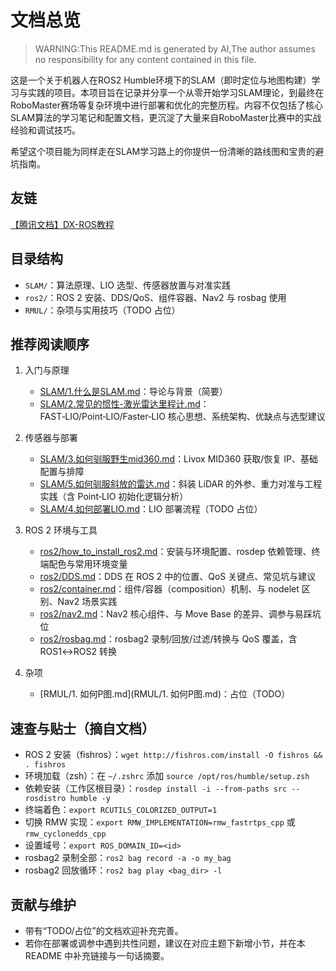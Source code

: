 # 文档总览

> WARNING:This README.md is generated by AI,The author assumes no responsibility for any content contained in this file.

这是一个关于机器人在ROS2 Humble环境下的SLAM（即时定位与地图构建）学习与实践的项目。本项目旨在记录并分享一个从零开始学习SLAM理论，到最终在RoboMaster赛场等复杂环境中进行部署和优化的完整历程。内容不仅包括了核心SLAM算法的学习笔记和配置文档，更沉淀了大量来自RoboMaster比赛中的实战经验和调试技巧。

希望这个项目能为同样走在SLAM学习路上的你提供一份清晰的路线图和宝贵的避坑指南。

## 友链

[【腾讯文档】DX-ROS教程](https://docs.qq.com/markdown/DR0dTc2NmUEZSTERF)



## 目录结构

- `SLAM/`：算法原理、LIO 选型、传感器放置与对准实践
- `ros2/`：ROS 2 安装、DDS/QoS、组件容器、Nav2 与 rosbag 使用
- `RMUL/`：杂项与实用技巧（TODO 占位）

## 推荐阅读顺序

1) 入门与原理
   - [SLAM/1.什么是SLAM.md](SLAM/1.什么是SLAM.md)：导论与背景（简要）
   - [SLAM/2.常见的惯性-激光雷达里程计.md](SLAM/2.常见的惯性-激光雷达里程计.md)：FAST‑LIO/Point‑LIO/Faster‑LIO 核心思想、系统架构、优缺点与选型建议

2) 传感器与部署
   - [SLAM/3.如何驯服野生mid360.md](SLAM/3.如何驯服野生mid360.md)：Livox MID360 获取/恢复 IP、基础配置与排障
   - [SLAM/5.如何驯服斜放的雷达.md](SLAM/5.如何驯服斜放的雷达.md)：斜装 LiDAR 的外参、重力对准与工程实践（含 Point‑LIO 初始化逻辑分析）
   - [SLAM/4.如何部署LIO.md](SLAM/4.如何部署LIO.md)：LIO 部署流程（TODO 占位）

3) ROS 2 环境与工具
   - [ros2/how_to_install_ros2.md](ros2/how_to_install_ros2.md)：安装与环境配置、rosdep 依赖管理、终端配色与常用环境变量
   - [ros2/DDS.md](ros2/DDS.md)：DDS 在 ROS 2 中的位置、QoS 关键点、常见坑与建议
   - [ros2/container.md](ros2/container.md)：组件/容器（composition）机制、与 nodelet 区别、Nav2 场景实践
   - [ros2/nav2.md](ros2/nav2.md)：Nav2 核心组件、与 Move Base 的差异、调参与易踩坑位
   - [ros2/rosbag.md](ros2/rosbag.md)：rosbag2 录制/回放/过滤/转换与 QoS 覆盖，含 ROS1↔ROS2 转换

4) 杂项
   - [RMUL/1. 如何P图.md](RMUL/1. 如何P图.md)：占位（TODO）

## 速查与贴士（摘自文档）

- ROS 2 安装（fishros）：`wget http://fishros.com/install -O fishros && . fishros`
- 环境加载（zsh）：在 `~/.zshrc` 添加 `source /opt/ros/humble/setup.zsh`
- 依赖安装（工作区根目录）：`rosdep install -i --from-paths src --rosdistro humble -y`
- 终端着色：`export RCUTILS_COLORIZED_OUTPUT=1`
- 切换 RMW 实现：`export RMW_IMPLEMENTATION=rmw_fastrtps_cpp` 或 `rmw_cyclonedds_cpp`
- 设置域号：`export ROS_DOMAIN_ID=<id>`
- rosbag2 录制全部：`ros2 bag record -a -o my_bag`
- rosbag2 回放循环：`ros2 bag play <bag_dir> -l`

## 贡献与维护

- 带有“TODO/占位”的文档欢迎补充完善。
- 若你在部署或调参中遇到共性问题，建议在对应主题下新增小节，并在本 README 中补充链接与一句话摘要。
